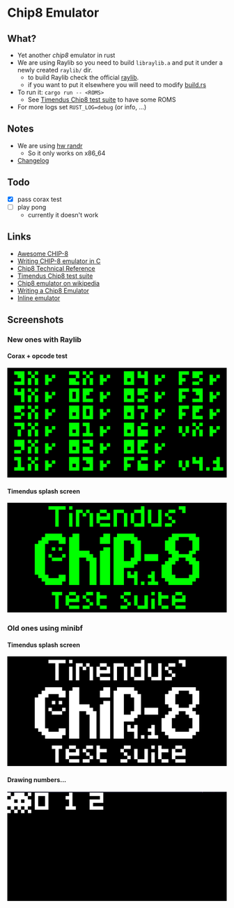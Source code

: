 # Chip8 Emulator

## What?
- Yet another *chip8* emulator in rust
- We are using Raylib so you need to build `libraylib.a` and put it under a newly created `raylib/` dir.
    - to build Raylib check the official [raylib](https://www.raylib.com/).
    - if you want to put it elsewhere you will need to modify [build.rs](https://github.com/gthvn1/chip8-emulator/blob/master/build.rs)
- To run it: `cargo run -- <ROMS>`
    - See [Timendus Chip8 test suite](https://github.com/Timendus/chip8-test-suite) to have some ROMS
- For more logs set `RUST_LOG=debug` (or info, ...)

## Notes
- We are using [hw randr](https://doc.rust-lang.org/core/arch/x86/fn._rdrand16_step.html)
    - So it only works on x86_64
- [Changelog](https://github.com/gthvn1/chip8-emulator/blob/master/Changelog.md)

## Todo
- [x] pass corax test
- [ ] play pong
    - currently it doesn't work

## Links
- [Awesome CHIP-8](https://chip-8.github.io/links/)
- [Writing CHIP-8 emulator in C](https://multigesture.net/articles/how-to-write-an-emulator-chip-8-interpreter/)
- [Chip8 Technical Reference](http://devernay.free.fr/hacks/chip8/C8TECH10.HTM)
- [Timendus Chip8 test suite](https://github.com/Timendus/chip8-test-suite)
- [Chip8 emulator on wikipedia](https://en.wikipedia.org/wiki/CHIP-8)
- [Writing a Chip8 Emulator](http://craigthomas.ca/blog/2014/06/21/writing-a-chip-8-emulator-part-1/)
- [Inline emulator](https://chip-8.vercel.app/)

## Screenshots
### New ones with Raylib
#### Corax + opcode test
![](https://github.com/gthvn1/chip8-emulator/blob/master/screenshots/corax.png)
#### Timendus splash screen
![](https://github.com/gthvn1/chip8-emulator/blob/master/screenshots/timendus_raylib.png)
### Old ones using minibf
#### Timendus splash screen
![](https://github.com/gthvn1/chip8-emulator/blob/master/screenshots/timendus.png)
#### Drawing numbers...
![](https://github.com/gthvn1/chip8-emulator/blob/master/screenshots/drawing_numbers.png)

